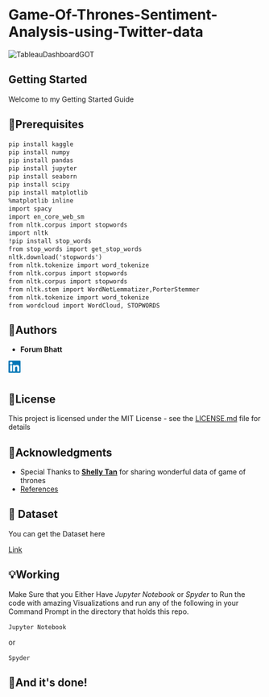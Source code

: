 # Game-Of-Thrones-Sentiment-Analysis-using-Twitter-data
![TableauDashboardGOT](https://github.com/forum-bhatt/Game-of-Thrones-Sentiment-Analysis-using-Twitter-Data/assets/90527629/99887ae6-b2dd-4561-948e-baa467f80bb0)

## Getting Started
Welcome to my Getting Started Guide

## 🔑Prerequisites

```
pip install kaggle
pip install numpy
pip install pandas
pip install jupyter
pip install seaborn
pip install scipy
pip install matplotlib
%matplotlib inline
import spacy
import en_core_web_sm
from nltk.corpus import stopwords
import nltk
!pip install stop_words
from stop_words import get_stop_words
nltk.download('stopwords')
from nltk.tokenize import word_tokenize
from nltk.corpus import stopwords
from nltk.corpus import stopwords
from nltk.stem import WordNetLemmatizer,PorterStemmer
from nltk.tokenize import word_tokenize
from wordcloud import WordCloud, STOPWORDS
```
<!-- ## Installing
## Running the tests
## Break down into end to end tests
## And coding style tests
## Deployment
## 🛠Built With

* [Scikit-learn](https://scikit-learn.org/stable/) 
## Contributing
## Versioning -->
## 💃Authors

* **Forum Bhatt**  
<p>
<a href="https://www.linkedin.com/in/forumbhatt711/">
  <img align="left" src="https://github.com/ynpreet/Ynpreet/blob/main/images/Linkedin%20(1).svg" alt="kushal's linkedin" width="24px" />
</a>  

</p><br><br>

## 👀License

This project is licensed under the MIT License - see the [LICENSE.md](https://opensource.org/licenses/MIT) file for details

## 🙏Acknowledgments

* Special Thanks to **[Shelly Tan](https://www.linkedin.com/in/shelly-tan-842a1b2b/)** for sharing wonderful data of game of thrones
* [References](https://www.washingtonpost.com/graphics/entertainment/game-of-thrones/) 

## 📁 Dataset
You can get the Dataset here

[Link](https://github.com/forum-bhatt/Game-Of-Thrones-Sentiment-Analysis-using-Twitter-data/tree/main/Dataset)

## 💡Working 

Make Sure that you Either Have *Jupyter Notebook* or *Spyder* to Run the code with amazing Visualizations and run any of the following in your Command Prompt in the directory that holds this repo. 

```
Jupyter Notebook
```
or
```
Spyder
```
## 👏And it's done!
